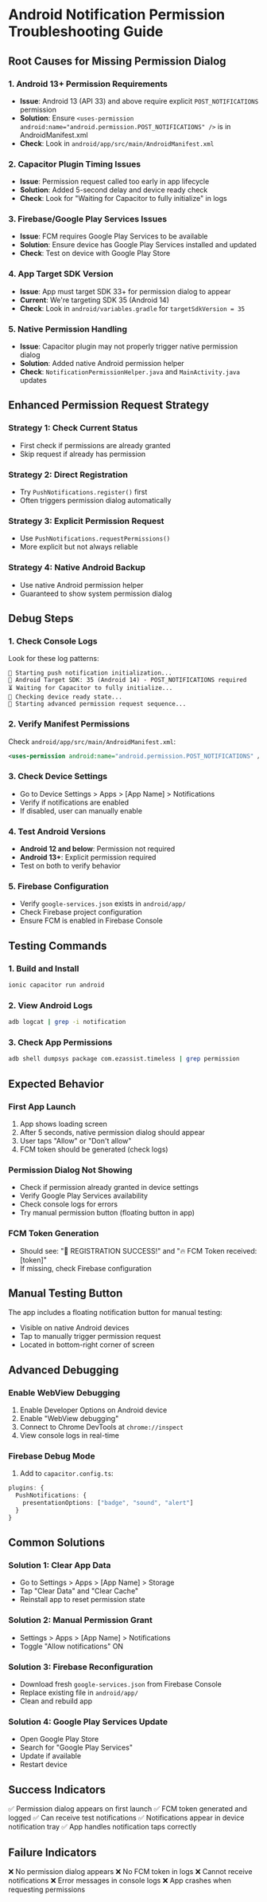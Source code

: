 # Android Notification Permission Troubleshooting Guide

## Root Causes for Missing Permission Dialog

### 1. **Android 13+ Permission Requirements**
- **Issue**: Android 13 (API 33) and above require explicit `POST_NOTIFICATIONS` permission
- **Solution**: Ensure `<uses-permission android:name="android.permission.POST_NOTIFICATIONS" />` is in AndroidManifest.xml
- **Check**: Look in `android/app/src/main/AndroidManifest.xml`

### 2. **Capacitor Plugin Timing Issues**
- **Issue**: Permission request called too early in app lifecycle
- **Solution**: Added 5-second delay and device ready check
- **Check**: Look for "Waiting for Capacitor to fully initialize" in logs

### 3. **Firebase/Google Play Services Issues**
- **Issue**: FCM requires Google Play Services to be available
- **Solution**: Ensure device has Google Play Services installed and updated
- **Check**: Test on device with Google Play Store

### 4. **App Target SDK Version**
- **Issue**: App must target SDK 33+ for permission dialog to appear
- **Current**: We're targeting SDK 35 (Android 14)
- **Check**: Look in `android/variables.gradle` for `targetSdkVersion = 35`

### 5. **Native Permission Handling**
- **Issue**: Capacitor plugin may not properly trigger native permission dialog
- **Solution**: Added native Android permission helper
- **Check**: `NotificationPermissionHelper.java` and `MainActivity.java` updates

## Enhanced Permission Request Strategy

### Strategy 1: Check Current Status
- First check if permissions are already granted
- Skip request if already has permission

### Strategy 2: Direct Registration
- Try `PushNotifications.register()` first
- Often triggers permission dialog automatically

### Strategy 3: Explicit Permission Request
- Use `PushNotifications.requestPermissions()`
- More explicit but not always reliable

### Strategy 4: Native Android Backup
- Use native Android permission helper
- Guaranteed to show system permission dialog

## Debug Steps

### 1. Check Console Logs
Look for these log patterns:
```
🔧 Starting push notification initialization...
📱 Android Target SDK: 35 (Android 14) - POST_NOTIFICATIONS required
⏳ Waiting for Capacitor to fully initialize...
📱 Checking device ready state...
🎯 Starting advanced permission request sequence...
```

### 2. Verify Manifest Permissions
Check `android/app/src/main/AndroidManifest.xml`:
```xml
<uses-permission android:name="android.permission.POST_NOTIFICATIONS" />
```

### 3. Check Device Settings
- Go to Device Settings > Apps > [App Name] > Notifications
- Verify if notifications are enabled
- If disabled, user can manually enable

### 4. Test Android Versions
- **Android 12 and below**: Permission not required
- **Android 13+**: Explicit permission required
- Test on both to verify behavior

### 5. Firebase Configuration
- Verify `google-services.json` exists in `android/app/`
- Check Firebase project configuration
- Ensure FCM is enabled in Firebase Console

## Testing Commands

### 1. Build and Install
```bash
ionic capacitor run android
```

### 2. View Android Logs
```bash
adb logcat | grep -i notification
```

### 3. Check App Permissions
```bash
adb shell dumpsys package com.ezassist.timeless | grep permission
```

## Expected Behavior

### First App Launch
1. App shows loading screen
2. After 5 seconds, native permission dialog should appear
3. User taps "Allow" or "Don't allow"
4. FCM token should be generated (check logs)

### Permission Dialog Not Showing
- Check if permission already granted in device settings
- Verify Google Play Services availability
- Check console logs for errors
- Try manual permission button (floating button in app)

### FCM Token Generation
- Should see: "🎉 REGISTRATION SUCCESS!" and "🔥 FCM Token received: [token]"
- If missing, check Firebase configuration

## Manual Testing Button

The app includes a floating notification button for manual testing:
- Visible on native Android devices
- Tap to manually trigger permission request
- Located in bottom-right corner of screen

## Advanced Debugging

### Enable WebView Debugging
1. Enable Developer Options on Android device
2. Enable "WebView debugging" 
3. Connect to Chrome DevTools at `chrome://inspect`
4. View console logs in real-time

### Firebase Debug Mode
1. Add to `capacitor.config.ts`:
```typescript
plugins: {
  PushNotifications: {
    presentationOptions: ["badge", "sound", "alert"]
  }
}
```

## Common Solutions

### Solution 1: Clear App Data
- Go to Settings > Apps > [App Name] > Storage
- Tap "Clear Data" and "Clear Cache"
- Reinstall app to reset permission state

### Solution 2: Manual Permission Grant
- Settings > Apps > [App Name] > Notifications
- Toggle "Allow notifications" ON

### Solution 3: Firebase Reconfiguration
- Download fresh `google-services.json` from Firebase Console
- Replace existing file in `android/app/`
- Clean and rebuild app

### Solution 4: Google Play Services Update
- Open Google Play Store
- Search for "Google Play Services"
- Update if available
- Restart device

## Success Indicators

✅ Permission dialog appears on first launch
✅ FCM token generated and logged
✅ Can receive test notifications
✅ Notifications appear in device notification tray
✅ App handles notification taps correctly

## Failure Indicators

❌ No permission dialog appears
❌ No FCM token in logs
❌ Cannot receive notifications
❌ Error messages in console logs
❌ App crashes when requesting permissions
